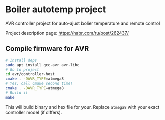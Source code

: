 # Boiler autotemp project

AVR controller project for auto-ajust bolier temperature and remote control

Project description page: https://habr.com/ru/post/262437/

## Compile firmware for AVR

```bash
# Install deps
sudo apt install gcc-avr avr-libc
# Go to project
cd avr/controller-host
cmake . -DAVR_TYPE=atmega8
# Yes, call cmake second time!
cmake . -DAVR_TYPE=atmega8
# Build it
make
```

This will build binary and hex file for your. Replace `atmega8` with your exact controller model (if differs).

